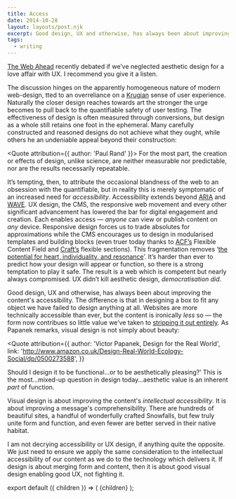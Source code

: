```yaml
---
title: Access
date: 2014-10-28
layout: layouts/post.njk
excerpt: Good design, UX and otherwise, has always been about improving the content's accessibility. The difference is that in designing a box to fit any object we have failed to design anything at all.
tags:
  - writing
---
```


[The Web Ahead](http://5by5.tv/webahead/75) recently debated if we’ve neglected aesthetic design for a love affair with UX. I recommend you give it a listen.

The discussion hinges on the apparently homogeneous nature of modern web-design, tted to an overreliance on a [Krugian](http://www.amazon.co.uk/Dont-Make-Me-Think-Usability/dp/0321344758) sense of user experience. Naturally the closer design reaches towards art the stronger the urge becomes to pull back to the quantifiable safety of user testing. The effectiveness of design is often measured through conversions, but design as a whole still retains one foot in the ephemeral. Many carefully constructed and reasoned designs do not achieve what they ought, while others he an undeniable appeal beyond their construction:

<Quote attribution={{ author: 'Paul Rand' }}>
  For the most part, the creation or effects of design, unlike science, are neither measurable nor predictable, nor are the results necessarily repeatable.
</Quote>

It’s tempting, then, to attribute the occasional blandness of the web to an obsession with the quantifiable, but in reality this is merely symptomatic of an increased need for *accessibility*. Accessibility extends beyond [ARIA](http://en.wikipedia.org/wiki/WAI-ARIA) and [WAVE](http://wave.webaim.org). UX design, the CMS, the responsive web movement and every other significant advancement has lowered the bar for digital engagement and creation. Each enables access — *anyone* can view or publish content on *any* device. Responsive design forces us to trade absolutes for approximations while the CMS encourages us to design in modularised templates and building blocks (even truer today thanks to [ACF’s](http://www.advancedcustomfields.com/) Flexible Content Field and [Craft’s](https://buildwithcraft.com/) flexible sections). This fragmentation removes ‘[the potential for heart, individuality, and resonance](http://frankchimero.com/talks/designing-in-the-borderlands/transcript/)’. It’s harder than ever to predict how your design will appear or function, so there is a strong temptation to play it safe. The result is a web which is competent but nearly always compromised. UX didn’t kill aesthetic design, *democratisation did*.

Good design, UX and otherwise, has always been about improving the content's accessibility. The difference is that in designing a box to fit any object we have failed to design anything at all. Websites are more technically accessible than ever, but the content is ironically *less* so — the form now contribues so little value we’ve taken to [stripping it out entirely](http://www.instapaper.com). As Papanek remarks, visual design is not simply about beauty:

<Quote
  attribution={{
    author: 'Victor Papanek, Design for the Real World',
    link: 'http://www.amazon.co.uk/Design-Real-World-Ecology-Social/dp/0500273588',
  }}
>

  Should I design it to be functional…or to be aesthetically pleasing?’ This is
  the most…mixed-up question in design today…aesthetic value is an inherent
  *part* of function.

</Quote>

Visual design is about improving the content's *intellectual accessibility*. It is about improving a message's comprehensibility. There are hundreds of beautiful sites, a handful of wonderfully crafted Snowfalls, but few truly unite form and function, and even fewer are better served in their native habitat.

I am not decrying accessibility or UX design, if anything quite the opposite. We just need to ensure we apply the same consideration to the intellectual accessibility of our content as we do to the technology which delivers it. If design is about merging form and content, then it is about good visual design enabling good UX, not fighting it.

export default ({ children }) => (
  <WritingSingle meta={meta}>{children}</WritingSingle>
);

